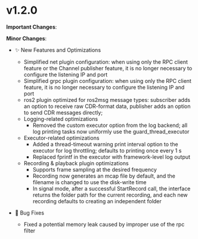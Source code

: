 # v1.2.0

**Important Changes**:

**Minor Changes**:

- ✨ New Features and Optimizations

  - Simplified net plugin configuration: when using only the RPC client feature or the Channel publisher feature, it is no longer necessary to configure the listening IP and port
  - Simplified grpc plugin configuration: when using only the RPC client feature, it is no longer necessary to configure the listening IP and port
  - ros2 plugin optimized for ros2msg message types: subscriber adds an option to receive raw CDR-format data, publisher adds an option to send CDR messages directly;
  - Logging-related optimizations
    - Removed the custom executor option from the log backend; all log printing tasks now uniformly use the guard_thread_executor
  - Executor-related optimizations
    - Added a thread-timeout warning print interval option to the executor for log throttling; defaults to printing once every 1 s
    - Replaced fprintf in the executor with framework-level log output
  - Recording & playback plugin optimizations
    - Supports frame sampling at the desired frequency
    - Recording now generates an mcap file by default, and the filename is changed to use the disk-write time
    - In signal mode, after a successful StartRecord call, the interface returns the folder path for the current recording, and each new recording defaults to creating an independent folder

- 🐛 Bug Fixes

  - Fixed a potential memory leak caused by improper use of the rpc filter